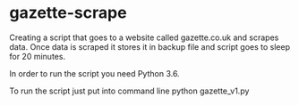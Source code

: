 # gazette-scrape


Creating a script that goes to a website called gazette.co.uk and scrapes data. Once data is scraped it stores it in backup file and script goes to sleep for 20 minutes.

In order to run the script you need Python 3.6.

To run the script just put into command line python gazette_v1.py

